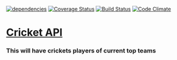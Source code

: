 [![dependencies](https://david-dm.org/feeziman007/cricket-api.svg)](https://david-dm.org/feeziman007/cricket-api) [![Coverage Status](https://coveralls.io/repos/feeziman007/cricket-api/badge.svg?branch=master&service=github)](https://coveralls.io/github/feeziman007/cricket-api?branch=master) [![Build Status](https://travis-ci.org/feeziman007/cricket-api.svg?branch=master)](https://travis-ci.org/feeziman007/cricket-api) [![Code Climate](https://codeclimate.com/github/feeziman007/cricket-api/badges/gpa.svg)](https://codeclimate.com/github/feeziman007/cricket-api)

[Cricket API](https://github.com/feeziman007/cricket-api) 
=====

### This will have crickets players of current top teams
